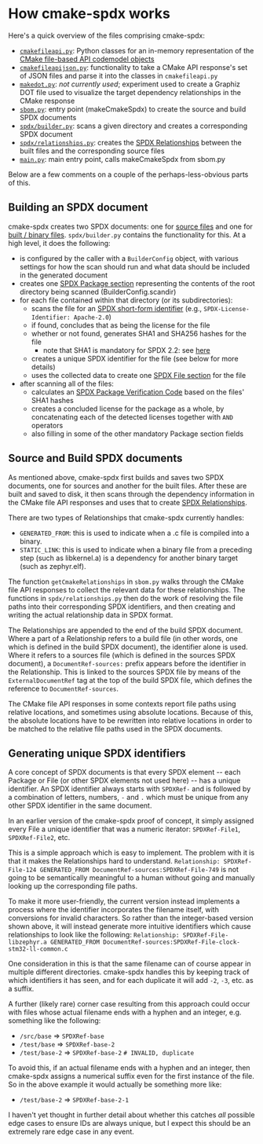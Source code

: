 # How cmake-spdx works

Here's a quick overview of the files comprising cmake-spdx:
  * [`cmakefileapi.py`](/cmakefileapi.py): Python classes for an in-memory representation of the [CMake file-based API codemodel objects](https://cmake.org/cmake/help/latest/manual/cmake-file-api.7.html#object-kind-codemodel)
  * [`cmakefileapijson.py`](/cmakefileapijson.py): functionality to take a CMake API response's set of JSON files and parse it into the classes in `cmakefileapi.py`
  * [`makedot.py`](/makedot.py): _not currently used_; experiment used to create a Graphiz DOT file used to visualize the target dependency relationships in the CMake response
  * [`sbom.py`](/sbom.py): entry point (makeCmakeSpdx) to create the source and build SPDX documents
  * [`spdx/builder.py`](/spdx/builder.py): scans a given directory and creates a corresponding SPDX document
  * [`spdx/relationships.py`](/spdx/relationships.py): creates the [SPDX Relationships](https://spdx.github.io/spdx-spec/7-relationships-between-SPDX-elements/) between the built files and the corresponding source files
  * [`main.py`](/main.py): main entry point, calls makeCmakeSpdx from sbom.py

Below are a few comments on a couple of the perhaps-less-obvious parts of this.

## Building an SPDX document

cmake-spdx creates two SPDX documents: one for [source files](/example/sources.spdx) and one for [built / binary files](/example/build.spdx).
`spdx/builder.py` contains the functionality for this.
At a high level, it does the following:

* is configured by the caller with a `BuilderConfig` object, with various settings for how the scan should run and what data should be included in the generated document
* creates one [SPDX Package section](https://spdx.github.io/spdx-spec/3-package-information/) representing the contents of the root directory being scanned (BuilderConfig.scandir)
* for each file contained within that directory (or its subdirectories):
  * scans the file for an [SPDX short-form identifier](https://spdx.dev/ids) (e.g., `SPDX-License-Identifier: Apache-2.0`)
  * if found, concludes that as being the license for the file
  * whether or not found, generates SHA1 and SHA256 hashes for the file
    * note that SHA1 is mandatory for SPDX 2.2: see [here](https://spdx.github.io/spdx-spec/4-file-information/#44-file-checksum)
  * creates a unique SPDX identifier for the file (see below for more details)
  * uses the collected data to create one [SPDX File section](https://spdx.github.io/spdx-spec/4-file-information/) for the file
* after scanning all of the files:
  * calculates an [SPDX Package Verification Code](https://spdx.github.io/spdx-spec/3-package-information/#39-package-verification-code) based on the files' SHA1 hashes
  * creates a concluded license for the package as a whole, by concatenating each of the detected licenses together with `AND` operators
  * also filling in some of the other mandatory Package section fields

## Source and Build SPDX documents

As mentioned above, cmake-spdx first builds and saves two SPDX documents, one for sources and another for the built files.
After these are built and saved to disk, it then scans through the dependency information in the CMake file API responses and uses that to create [SPDX Relationships](https://spdx.github.io/spdx-spec/7-relationships-between-SPDX-elements/).

There are two types of Relationships that cmake-spdx currently handles:
* `GENERATED_FROM`: this is used to indicate when a .c file is compiled into a binary.
* `STATIC_LINK`: this is used to indicate when a binary file from a preceding step (such as libkernel.a) is a dependency for another binary target (such as zephyr.elf).

The function `getCmakeRelationships` in `sbom.py` walks through the CMake file API responses to collect the relevant data for these relationships.
The functions in `spdx/relationships.py` then do the work of resolving the file paths into their corresponding SPDX identifiers, and then creating and writing the actual relationship data in SPDX format.

The Relationships are appended to the end of the build SPDX document.
Where a part of a Relationship refers to a build file (in other words, one which is defined in the build SPDX document), the identifier alone is used.
Where it refers to a sources file (which is defined in the sources SPDX document), a `DocumentRef-sources:` prefix appears before the identifier in the Relationship.
This is linked to the sources SPDX file by means of the `ExternalDocumentRef` tag at the top of the build SPDX file, which defines the reference to `DocumentRef-sources`.

The CMake file API responses in some contexts report file paths using relative locations, and sometimes using absolute locations.
Because of this, the absolute locations have to be rewritten into relative locations in order to be matched to the relative file paths used in the SPDX documents.

## Generating unique SPDX identifiers

A core concept of SPDX documents is that every SPDX element -- each Package or File (or other SPDX elements not used here) -- has a unique identifier.
An SPDX identifier always starts with `SPDXRef-` and is followed by a combination of letters, numbers, `-` and `.` which must be unique from any other SPDX identifier in the same document.

In an earlier version of the cmake-spdx proof of concept, it simply assigned every File a unique identifier that was a numeric iterator: `SPDXRef-File1`, `SPDXRef-File2`, etc.

This is a simple approach which is easy to implement.
The problem with it is that it makes the Relationships hard to understand.
`Relationship: SPDXRef-File-124 GENERATED_FROM DocumentRef-sources:SPDXRef-File-749` is not going to be semantically meaningful to a human without going and manually looking up the corresponding file paths.

To make it more user-friendly, the current version instead implements a process where the identifier incorporates the filename itself, with conversions for invalid characters.
So rather than the integer-based version shown above, it will instead generate more intuitive identifiers which cause relationships to look like the following: `Relationship: SPDXRef-File-libzephyr.a GENERATED_FROM DocumentRef-sources:SPDXRef-File-clock-stm32-ll-common.c`

One consideration in this is that the same filename can of course appear in multiple different directories. cmake-spdx handles this by keeping track of which identifiers it has seen, and for each duplicate it will add `-2`, `-3`, etc. as a suffix.

A further (likely rare) corner case resulting from this approach could occur with files whose actual filename ends with a hyphen and an integer, e.g. something like the following:
* `/src/base` => `SPDXRef-base`
* `/test/base` => `SPDXRef-base-2`
* `/test/base-2` => `SPDXRef-base-2`   `# INVALID, duplicate`

To avoid this, if an actual filename ends with a hyphen and an integer, then cmake-spdx assigns a numerical suffix even for the first instance of the file.
So in the above example it would actually be something more like:
* `/test/base-2` => `SPDXRef-base-2-1`

I haven't yet thought in further detail about whether this catches _all_ possible edge cases to ensure IDs are always unique, but I expect this should be an extremely rare edge case in any event.
